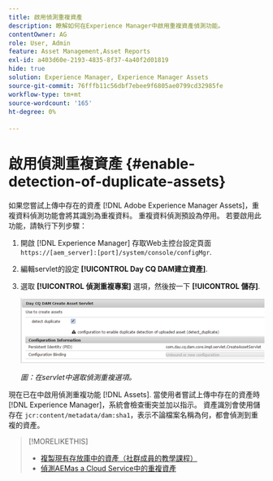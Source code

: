 ```yaml
---
title: 啟用偵測重複資產
description: 瞭解如何在Experience Manager中啟用重複資產偵測功能。
contentOwner: AG
role: User, Admin
feature: Asset Management,Asset Reports
exl-id: a403d60e-2193-4835-8f37-4a40f2d01819
hide: true
solution: Experience Manager, Experience Manager Assets
source-git-commit: 76fffb11c56dbf7ebee9f6805ae0799cd32985fe
workflow-type: tm+mt
source-wordcount: '165'
ht-degree: 0%

---
```


# 啟用偵測重複資產 {#enable-detection-of-duplicate-assets}

如果您嘗試上傳中存在的資產 [!DNL Adobe Experience Manager Assets]，重複資料偵測功能會將其識別為重複資料。 重複資料偵測預設為停用。 若要啟用此功能，請執行下列步驟：

1. 開啟 [!DNL Experience Manager] 存取Web主控台設定頁面 `https://[aem_server]:[port]/system/console/configMgr`.
1. 編輯servlet的設定 **[!UICONTROL Day CQ DAM建立資產]**.
1. 選取 **[!UICONTROL 偵測重複專案]** 選項，然後按一下 **[!UICONTROL 儲存]**.

   ![選取servlet中的偵測重複選項](assets/chlimage_1-377.png)

   *圖：在servlet中選取偵測重複選項。*

現在已在中啟用偵測重複功能 [!DNL Assets]. 當使用者嘗試上傳中存在的資產時 [!DNL Experience Manager]，系統會檢查衝突並加以指示。 資產識別會使用儲存在 `jcr:content/metadata/dam:sha1`，表示不論檔案名稱為何，都會偵測到重複的資產。

>[!MORELIKETHIS]
>
>* [複製現有存放庫中的資產（社群成員的教學課程）](https://experience-aem.blogspot.com/2019/06/aem-65-find-duplicate-assets-binaries-in-existing-repository.html)
>* [偵測AEMas a Cloud Service中的重複資產](https://experienceleague.adobe.com/docs/experience-manager-cloud-service/content/assets/admin/detect-duplicate-assets.html)
